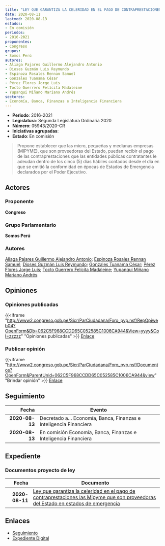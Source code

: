 ```yaml
---
title: "LEY QUE GARANTIZA LA CELERIDAD EN EL PAGO DE CONTRAPRESTACIONES A LA MIPYME QUE SON PROVEEDORAS DEL ESTADO EN ESTADOS DE EMERGENCIA"
date: 2020-08-11
lastmod: 2020-08-13
estados:
- En comisión
periodos:
- 2016-2021
proponentes:
- Congreso
grupos:
- Somos Perú
autores:
- Aliaga Pajares Guillermo Alejandro Antonio
- Dioses Guzmán Luis Reymundo
- Espinoza Rosales Rennan Samuel
- Gonzales Tuanama César
- Pérez Flores Jorge Luis
- Tocto Guerrero Felícita Madaleine
- Yupanqui Miñano Mariano Andrés
sectores:
- Economía, Banca, Finanzas e Inteligencia Financiera
---
```

- **Periodo**: 2016-2021
- **Legislatura**: Segunda Legislatura Ordinaria 2020
- **Número**: 05943/2020-CR
- **Iniciativas agrupadas**: 
- **Estado**: En comisión

> Propone establecer que las micro, pequeñas y medianas empresas (MIPYME), que son proveedoras del Estado, puedan recibir el pago de las contraprestaciones que las entidades públicas contratantes le adeudan dentro de los cinco (5) días hábiles contados desde el día en que se emitió la conformidad en épocas de Estados de Emergencia declarados por el Poder Ejecutivo.


## Actores

### Proponente

**Congreso**

### Grupo Parlamentario

**Somos Perú**

### Autores

[Aliaga Pajares Guillermo Alejandro Antonio](mailto:mailto:galiaga@congreso.gob.pe); [Espinoza Rosales Rennan Samuel](mailto:mailto:respinoza@congreso.gob.pe); [Dioses Guzmán Luis Reymundo](mailto:mailto:ldioses@congreso.gob.pe); [Gonzales Tuanama César](mailto:mailto:cgonzales@congreso.gob.pe); [Pérez Flores Jorge Luis](mailto:mailto:jperezf@congreso.gob.pe); [Tocto Guerrero Felícita Madaleine](mailto:mailto:ftocto@congreso.gob.pe); [Yupanqui Miñano Mariano Andrés](mailto:mailto:myupanqui@congreso.gob.pe)

## Opiniones

### Opiniones publicadas

{{<iframe "http://www2.congreso.gob.pe/Sicr/ParCiudadana/Foro_pvp.nsf/RepOpiweb04?OpenForm&Db=062C5F968CCDD65C052585C1006CA944&View=yyyy&Col=zzzzz" "Opiniones publicadas" >}}
[Enlace](http://www2.congreso.gob.pe/Sicr/ParCiudadana/Foro_pvp.nsf/RepOpiweb04?OpenForm&Db=062C5F968CCDD65C052585C1006CA944&View=yyyy&Col=zzzzz)

### Publicar opinión

{{<iframe "http://www2.congreso.gob.pe/Sicr/ParCiudadana/Foro_pvp.nsf/Documentos?OpenForm&ParentUnid=062C5F968CCDD65C052585C1006CA944&view" "Brindar opinión" >}}
[Enlace](http://www2.congreso.gob.pe/Sicr/ParCiudadana/Foro_pvp.nsf/Documentos?OpenForm&ParentUnid=062C5F968CCDD65C052585C1006CA944&view)


## Seguimiento

| Fecha | Evento |
|------:|--------|
| **2020-08-13** | Decretado a... Economía, Banca, Finanzas e Inteligencia Financiera |
| **2020-08-13** | En comisión Economía, Banca, Finanzas e Inteligencia Financiera |

## Expediente

### Documentos proyecto de ley

| Fecha | Documento |
|------:|-----------|
| **2020-08-11** | [Ley que garantiza la celeridad en el pago de contraprestaciones las Mipyme que son proveedoras del Estado en estados de emergencia](http://www.leyes.congreso.gob.pe/Documentos/2016_2021/Proyectos_de_Ley_y_de_Resoluciones_Legislativas/PL05943-20200811.pdf) |

## Enlaces

- [Seguimiento](http://www2.congreso.gob.pe/Sicr/TraDocEstProc/CLProLey2016.nsf/f7fff46988ca05b1052578e100829cc7/b31af8f309cc0775052585c100804199?OpenDocument)
- [Expediente Digital](http://www2.congreso.gob.pe/Sicr/TraDocEstProc/Expvirt_2011.nsf/visbusqptramdoc1621/05943?opendocument)

